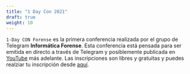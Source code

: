 ```yaml
---
title: "1 Day Con 2021"
draft: true
weight: 10
---
```


`1-Day CON Forense` es la primera conferencia realizada por el grupo de Telegram **Informática Forense**. Esta conferencia está pensada para ser emitida en directo a través de Telegram y posiblemente publicada en [YouTube](https://www.youtube.com/) más adelante. Las inscripciones son libres y gratuitas y puedes realziar tu inscripción desde [aquí](/blog/posts/2021-registro/).